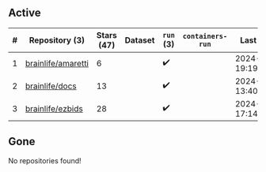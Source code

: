 ## Active
| # | Repository (3) | Stars (47) | Dataset | `run` (3) | `containers-run` | Last Modified |
| --- | --- | --- | --- | --- | --- | --- |
| 1 | [brainlife/amaretti](https://github.com/brainlife/amaretti) | 6 |  | :heavy_check_mark: |  | 2024-09-01 19:19:29+00:00 |
| 2 | [brainlife/docs](https://github.com/brainlife/docs) | 13 |  | :heavy_check_mark: |  | 2024-12-10 13:40:46+00:00 |
| 3 | [brainlife/ezbids](https://github.com/brainlife/ezbids) | 28 |  | :heavy_check_mark: |  | 2024-12-04 17:14:23+00:00 |

## Gone
No repositories found!
